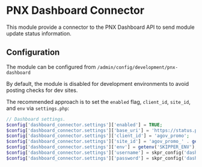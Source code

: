 # PNX Dashboard Connector

This module provide a connector to the PNX Dashboard API to send module update
status information.

## Configuration

The module can be configured from `/admin/config/development/pnx-dashboard`

By default, the module is disabled for development environments to avoid posting
checks for dev sites.

The recommended approach is to set the `enabled` flag, `client_id`, `site_id`, and `env`
via `settings.php`:

```php
// Dashboard settings.
$config['dashboard_connector.settings']['enabled'] = TRUE;
$config['dashboard_connector.settings']['base_uri'] = 'https://status.previousnext.com.au';
$config['dashboard_connector.settings']['client_id'] = 'agov_promo';
$config['dashboard_connector.settings']['site_id'] = 'agov_promo_' . getenv('SKIPPER_ENV') ?: 'local');
$config['dashboard_connector.settings']['env'] = getenv('SKIPPER_ENV');
$config['dashboard_connector.settings']['username'] = skpr_config('dashboard.username') ?: 'connector';
$config['dashboard_connector.settings']['password'] = skpr_config('dashboard.password') ?: 'secret';
```

